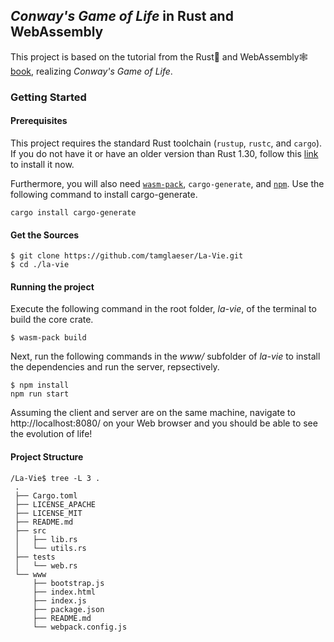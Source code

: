   <h2><i>Conway's Game of Life</i> in Rust and WebAssembly</h1>

  <p>This project is based on the tutorial from the Rust🦀 and WebAssembly🕸 <a href="https://rustwasm.github.io/docs/book/">book</a>, realizing <i>Conway's Game of Life</i>. 
  
  <h3>Getting Started</h3>
  <h4>Prerequisites</h4>
  <p>This project requires the standard Rust toolchain (<code>rustup</code>, <code>rustc</code>, and <code>cargo</code>). If you do not have it or have an older version than
   Rust 1.30, follow this <a href="https://www.rust-lang.org/tools/install">link</a> to install it now.
   
   Furthermore, you will also need <code><a href="https://rustwasm.github.io/wasm-pack/installer/">wasm-pack</a></code>, <code>cargo-generate</code>, and 
   <code><a href="https://www.npmjs.com/get-npm">npm</a></code>. Use the following command to install cargo-generate.</p>
   ```
   cargo install cargo-generate
   ```
  
  <h4>Get the Sources</h4>
  
  
  ```
  $ git clone https://github.com/tamglaeser/La-Vie.git
  $ cd ./la-vie
  ```
  
  <h4>Running the project</h4>
  <p>Execute the following command in the root folder, <i>la-vie</i>, of the terminal to build the core crate.</p>
  
  ```
  $ wasm-pack build
  ```
  <p>Next, run the following commands in the <i>www/</i> subfolder of <i>la-vie</i> to install the dependencies and run the server, repsectively.</p>
  
  ```
  $ npm install
  npm run start
  ```
  <p>Assuming the client and server are on the same machine, navigate to http://localhost:8080/ on your Web browser and you should be able to see
   the evolution of life!</p>
   
   <h4>Project Structure</h4>
   
   ```
   /La-Vie$ tree -L 3 .
    .
    ├── Cargo.toml
    ├── LICENSE_APACHE
    ├── LICENSE_MIT
    ├── README.md
    ├── src
    │   ├── lib.rs
    │   └── utils.rs
    ├── tests
    │   └── web.rs
    └── www
        ├── bootstrap.js
        ├── index.html
        ├── index.js
        ├── package.json
        ├── README.md
        └── webpack.config.js     
```